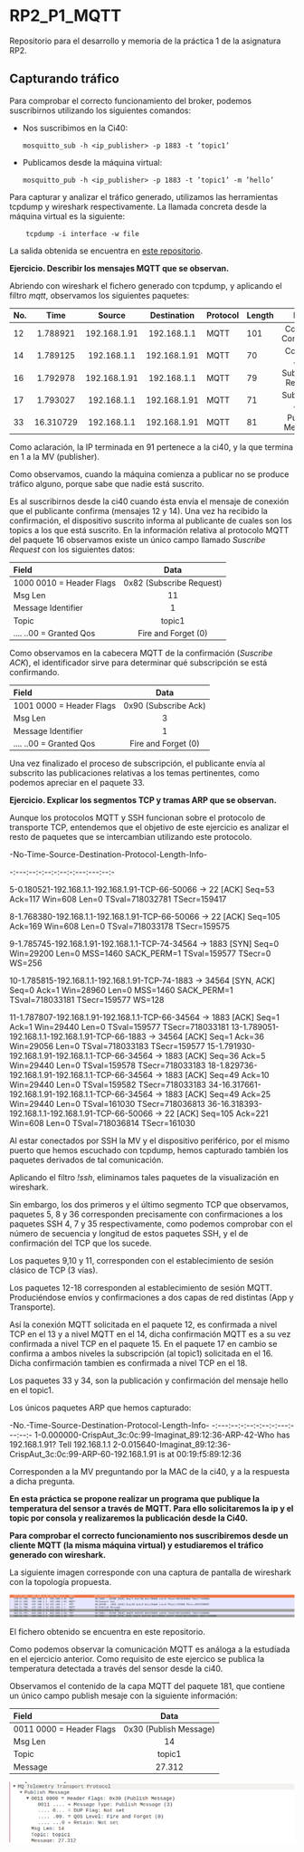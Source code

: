 # RP2_P1_MQTT

Repositorio para el desarrollo y memoria de la práctica 1 de la asignatura RP2.

##  Capturando tráfico

Para comprobar el correcto funcionamiento del broker, podemos suscribirnos utilizando los
siguientes comandos:

  * Nos suscribimos en la Ci40: 
  
        mosquitto_sub -h <ip_publisher> -p 1883 -t ’topic1’

  * Publicamos desde la máquina virtual: 
  
        mosquitto_pub -h <ip_publisher> -p 1883 -t ’topic1’ -m ’hello’
        
 Para capturar y analizar el tráfico generado, utilizamos las herramientas tcpdump y wireshark respectivamente. La llamada concreta desde la máquina virtual es la siguiente:
 
        tcpdump -i interface -w file
        
 La salida obtenida se encuentra en [este repositorio](https://github.com/softportal/Bin/blob/master/broker.out).
 
 **Ejercicio. Describir los mensajes MQTT que se observan.**  
 
 Abriendo con wireshark el fichero generado con tcpdump, y aplicando el filtro *mqtt*, observamos los siguientes paquetes:
 
 |No.|Time|Source|Destination|Protocol|Length|Info|
 |:--|:--:|:--:|:--:|:--|:--|:--:|
 12|1.788921|192.168.1.91|192.168.1.1|MQTT|101|Connect Command|
 14|1.789125|192.168.1.1|192.168.1.91|MQTT|70|Connect Ack|
 16|1.792978|192.168.1.91|192.168.1.1|MQTT|79|Subscribe Request|
 17|1.793027|192.168.1.1|192.168.1.91|MQTT|71|Subscribe Ack|
 33|16.310729|192.168.1.1|192.168.1.91|MQTT|81|Publish Message|
 
Como aclaración, la IP terminada en 91 pertenece a la ci40, y la que termina en 1 a la MV (publisher).
 
Como observamos, cuando la máquina comienza a publicar no se produce tráfico alguno, porque sabe que nadie está suscrito. 
 
Es al suscribirnos desde la ci40 cuando ésta envía el mensaje de conexión que el publicante confirma (mensajes 12 y 14). Una vez ha recibido la confirmación, el dispositivo suscrito informa al publicante de cuales son los topics a los que está suscrito. En la información relativa al protocolo MQTT del paquete 16 observamos existe un único campo llamado *Suscribe Request* con los siguientes datos:

|Field|Data|
|:--|:--:|
1000 0010 = Header Flags|0x82 (Subscribe Request)
Msg Len|11
Message Identifier|1
Topic|topic1
.... ..00 = Granted Qos|Fire and Forget (0)

Como observamos en la cabecera MQTT de la confirmación (*Suscribe ACK*), el identificador sirve para determinar qué subscripción se está confirmando.

|Field|Data|
|:--|:--:|
1001 0000 = Header Flags|0x90 (Subscribe Ack)
Msg Len|3
Message Identifier|1
.... ..00 = Granted Qos|Fire and Forget (0)

Una vez finalizado el proceso de subscripción, el publicante envía al subscrito las publicaciones relativas a los temas pertinentes, como podemos apreciar en el paquete 33.


**Ejercicio. Explicar los segmentos TCP y tramas ARP que se observan.**

Aunque los protocolos MQTT y SSH funcionan sobre el protocolo de transporte TCP, entendemos que el objetivo de este ejercicio es analizar el resto de paquetes que se intercambian utilizando este protocolo.

-No-Time-Source-Destination-Protocol-Length-Info-

-:---:--:-:--:-:--:-:---:---:--:-

5-0.180521-192.168.1.1-192.168.1.91-TCP-66-50066 → 22 [ACK] Seq=53 Ack=117 Win=608 Len=0 TSval=718032781 TSecr=159417

8-1.768380-192.168.1.1-192.168.1.91-TCP-66-50066 → 22 [ACK] Seq=105 Ack=169 Win=608 Len=0 TSval=718033178 TSecr=159575

9-1.785745-192.168.1.91-192.168.1.1-TCP-74-34564 → 1883 [SYN] Seq=0 Win=29200 Len=0 MSS=1460 SACK_PERM=1 TSval=159577 TSecr=0 WS=256

10-1.785815-192.168.1.1-192.168.1.91-TCP-74-1883 → 34564 [SYN, ACK] Seq=0 Ack=1 Win=28960 Len=0 MSS=1460 SACK_PERM=1 TSval=718033181 TSecr=159577 WS=128

11-1.787807-192.168.1.91-192.168.1.1-TCP-66-34564 → 1883 [ACK] Seq=1 Ack=1 Win=29440 Len=0 TSval=159577 TSecr=718033181
13-1.789051-192.168.1.1-192.168.1.91-TCP-66-1883 → 34564 [ACK] Seq=1 Ack=36 Win=29056 Len=0 TSval=718033183 TSecr=159577
15-1.791930-192.168.1.91-192.168.1.1-TCP-66-34564 → 1883 [ACK] Seq=36 Ack=5 Win=29440 Len=0 TSval=159578 TSecr=718033183
18-1.829736-192.168.1.91-192.168.1.1-TCP-66-34564 → 1883 [ACK] Seq=49 Ack=10 Win=29440 Len=0 TSval=159582 TSecr=718033183
34-16.317661-192.168.1.91-192.168.1.1-TCP-66-34564 → 1883 [ACK] Seq=49 Ack=25 Win=29440 Len=0 TSval=161030 TSecr=718036813
36-16.318393-192.168.1.1-192.168.1.91-TCP-66-50066 → 22 [ACK] Seq=105 Ack=221 Win=608 Len=0 TSval=718036814 TSecr=161030

Al estar conectados por SSH la MV y el dispositivo periférico, por el mismo puerto que hemos escuchado con tcpdump, hemos capturado también los paquetes derivados de tal comunicación.

Aplicando el filtro *!ssh*, eliminamos tales paquetes de la visualización en wireshark.

Sin embargo, los dos primeros y el último segmento TCP que observamos, paquetes 5, 8 y 36 corresponden precisamente con confirmaciones a los paquetes SSH 4, 7 y 35 respectivamente, como podemos comprobar con el número de secuencia y longitud de estos paquetes SSH, y el de confirmación del TCP que los sucede.

Los paquetes 9,10 y 11, corresponden con el establecimiento de sesión clásico de TCP (3 vías).

Los paquetes 12-18 corresponden al establecimiento de sesión MQTT. Produciéndose envíos y confirmaciones a dos capas de red distintas (App y Transporte).

Así la conexión MQTT solicitada en el paquete 12, es confirmada a nivel TCP en el 13 y a nivel MQTT en el 14, dicha confirmación MQTT es a su vez confirmada a nivel TCP en el paquete 15. En el paquete 17 en cambio se confirma a ambos niveles la subscripción (al topic1) solicitada en el 16. Dicha confirmación tambien es confirmada a nivel TCP en el 18.

Los paquetes 33 y 34, son la publicación y confirmación del mensaje hello en el topic1.

Los únicos paquetes ARP que hemos capturado:

  -No.-Time-Source-Destination-Protocol-Length-Info-
  -:---:--:-:--:-:--:-:---:---:--:-
  1-0.000000-CrispAut_3c:0c:99-Imaginat_89:12:36-ARP-42-Who has 192.168.1.91? Tell 192.168.1.1
  2-0.015640-Imaginat_89:12:36-CrispAut_3c:0c:99-ARP-60-192.168.1.91 is at 00:19:f5:89:12:36
  
Corresponden a la MV preguntando por la MAC de la ci40, y a la respuesta a dicha pregunta.

**En esta práctica se propone realizar un programa que publique la temperatura del sensor a través de MQTT. Para ello solicitaremos la ip y el topic por consola y realizaremos la publicación desde la Ci40.**

**Para comprobar el correcto funcionamiento nos suscribiremos desde un cliente MQTT (la
misma máquina virtual) y estudiaremos el tráfico generado con wireshark.**

La siguiente imagen corresponde con una captura de pantalla de wireshark con la topología propuesta.

![picture](https://raw.githubusercontent.com/softportal/RP2_P1_MQTT/master/picture.png)

El fichero obtenido se encuentra en este repositorio.

Como podemos observar la comunicación MQTT es análoga a la estudiada en el ejercicio anterior. Como requisito de este ejercico se publica la temperatura detectada a través del sensor desde la ci40.

Observamos el contenido de la capa MQTT del paquete 181, que contiene un único campo publish mesaje con la siguiente información:

|Field|Data|
|:--|:--:|
0011 0000 = Header Flags|0x30 (Publish Message)
Msg Len|14
Topic|topic1
Message|27.312

![picture](https://raw.githubusercontent.com/softportal/RP2_P1_MQTT/master/app_pic.png)












 
 
 
        
 
